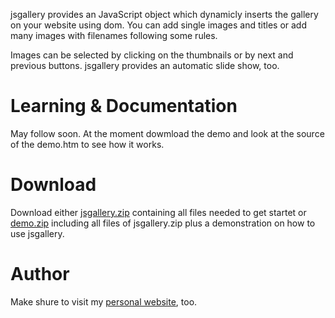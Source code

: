 jsgallery provides an JavaScript object which dynamicly inserts the gallery on your website using dom. You can add single images and titles or add many images with filenames following some rules.

Images can be selected by clicking on the thumbnails or by next and previous buttons. jsgallery provides an automatic slide show, too.

# Learning & Documentation #
May follow soon. At the moment dowmload the demo and look at the source of the demo.htm to see how it works.

# Download #
Download either [jsgallery.zip](http://jsgallery.googlecode.com/files/jsgallery.zip) containing all files needed to get startet or [demo.zip](http://jsgallery.googlecode.com/files/demo.zip) including all files of jsgallery.zip plus a demonstration on how to use jsgallery.

# Author #
Make shure to visit my [personal website](http://malte.schmitz-sh.de), too.